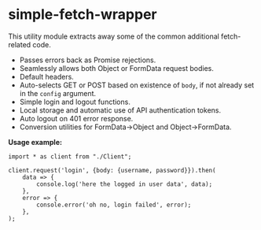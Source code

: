 # simple-fetch-wrapper
This utility module extracts away some of the common additional fetch-related code.

* Passes errors back as Promise rejections.
* Seamlessly allows both Object or FormData request bodies.
* Default headers.
* Auto-selects GET or POST based on existence of `body`, if not already set in the `config` argument.
* Simple login and logout functions.
* Local storage and automatic use of API authentication tokens.
* Auto logout on 401 error response.
* Conversion utilities for FormData->Object and Object->FormData.

**Usage example:**

```
import * as client from "./Client";

client.request('login', {body: {username, password}}).then(
    data => {
        console.log('here the logged in user data', data);
    },
    error => {
        console.error('oh no, login failed', error);
    },
);
```
